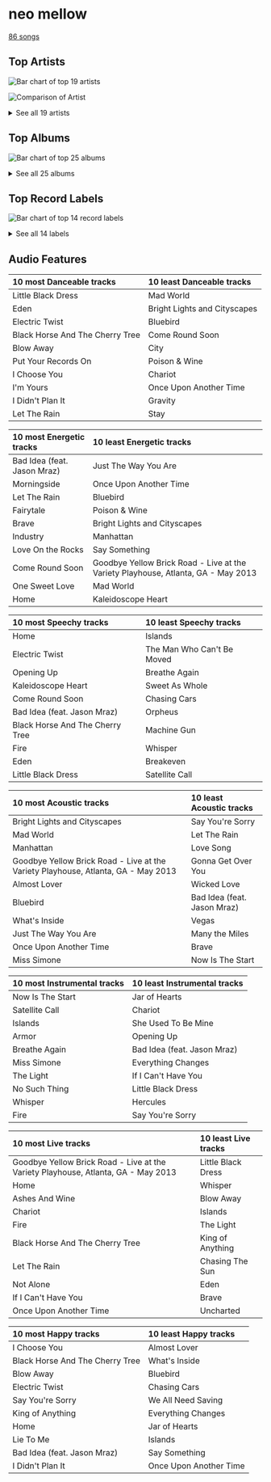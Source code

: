 # neo mellow

[86 songs](neo_mellow_tracks.md)

## Top Artists

![Bar chart of top 19 artists](../images/genres/neo_mellow/artists.png)

![Comparison of Artist](../images/genres/neo_mellow/artists_comparison.png)


<details>
<summary>See all 19 artists</summary>

|   Number of Tracks | Art                                                                                              | Artist                                         | 🔗                                                           |
|-------------------:|:-------------------------------------------------------------------------------------------------|:-----------------------------------------------|:------------------------------------------------------------|
|                 59 | <img src="https://i.scdn.co/image/ab6761610000e5eb0bae7cfd3b32b10154e0b8b3" alt="" width="50" /> | [Sara Bareilles](../artists/sara_bareilles.md) | [🔗](https://open.spotify.com/artist/2Sqr0DXoaYABbjBo9HaMkM) |
|                  7 | <img src="https://i.scdn.co/image/15b7ee7550ed4472700d573803ff90f2967f84d1" alt="" width="50" /> | A Fine Frenzy                                  | [🔗](https://open.spotify.com/artist/5dTYaRzOn4rXGBLH052EeQ) |
|                  3 | <img src="https://i.scdn.co/image/ab6761610000e5eb8457f57bc526c37bd804b924" alt="" width="50" /> | KT Tunstall                                    | [🔗](https://open.spotify.com/artist/5zzrJD2jXrE9dZ1AklRFcL) |
|                  3 | <img src="https://i.scdn.co/image/ab6761610000e5ebce8d5be6690c6964069ab8e0" alt="" width="50" /> | Jason Mraz                                     | [🔗](https://open.spotify.com/artist/4phGZZrJZRo4ElhRtViYdl) |
|                  2 | <img src="https://i.scdn.co/image/ab6761610000e5eba5fc004270bdfc9fee7f55f4" alt="" width="50" /> | Jon McLaughlin                                 | [🔗](https://open.spotify.com/artist/6z29S0IoiBJpSMP8plyCj7) |
|                  2 | <img src="https://i.scdn.co/image/ab6761610000e5eb0bae8ba82eaf7e63af515c9f" alt="" width="50" /> | The Civil Wars                                 | [🔗](https://open.spotify.com/artist/6J7rw7NELJUCThPbAfyLIE) |
|                  2 | <img src="https://i.scdn.co/image/ab6761610000e5ebf01bf904b446e4a043acb867" alt="" width="50" /> | The Script                                     | [🔗](https://open.spotify.com/artist/3AQRLZ9PuTAozP28Skbq8V) |
|                  1 | <img src="https://i.scdn.co/image/ab6761610000e5eb9bbbc124c9f0f75af892d97d" alt="" width="50" /> | Christina Perri                                | [🔗](https://open.spotify.com/artist/7H55rcKCfwqkyDFH9wpKM6) |
|                  1 | <img src="https://i.scdn.co/image/ab6761610000e5eb9bc0756eb16b241111bbc72b" alt="" width="50" /> | Colbie Caillat                                 | [🔗](https://open.spotify.com/artist/6aZyMrc4doVtZyKNilOmwu) |
|                  1 | <img src="https://i.scdn.co/image/ab6761610000e5eb46416642da7b30327821d26e" alt="" width="50" /> | A Great Big World                              | [🔗](https://open.spotify.com/artist/5xKp3UyavIBUsGy3DQdXeF) |
|                  1 | <img src="https://i.scdn.co/image/2d695c3269ba763e82b0a24789bc59d92834b125" alt="" width="50" /> | Gary Jules                                     | [🔗](https://open.spotify.com/artist/5oRnbmgqvvq7fVlgk4vcEa) |
|                  1 | <img src="https://i.scdn.co/image/ab6761610000e5eb1687995a9c0172c195049cb1" alt="" width="50" /> | Gavin DeGraw                                   | [🔗](https://open.spotify.com/artist/5DYAABs8rkY9VhwtENoQCz) |
|                  1 | <img src="https://i.scdn.co/image/ab6761610000e5eb1d8a4653fd6d0725521725bb" alt="" width="50" /> | James Smith                                    | [🔗](https://open.spotify.com/artist/543ccHFPnZfJMD8tRGPtu7) |
|                  1 | <img src="https://i.scdn.co/image/ab6761610000e5ebc78a80d480018ec030aade25" alt="" width="50" /> | Marc Broussard                                 | [🔗](https://open.spotify.com/artist/4cEwEednPwWCdYT7ZhROZe) |
|                  1 | <img src="https://i.scdn.co/image/ab6761610000e5eb02dd5c821135e146eb2bfc85" alt="" width="50" /> | Snow Patrol                                    | [🔗](https://open.spotify.com/artist/3rIZMv9rysU7JkLzEaC5Jp) |
|                  1 | <img src="https://i.scdn.co/image/ab6761610000e5eb5ec0ed4b4cd16649c0ded8a7" alt="" width="50" /> | Brandi Carlile                                 | [🔗](https://open.spotify.com/artist/2sG4zTOLvjKG1PSoOyf5Ej) |
|                  1 | <img src="https://i.scdn.co/image/914ae1ce7fb065cfb0c89794e5e41c6eca758df3" alt="" width="50" /> | Corinne Bailey Rae                             | [🔗](https://open.spotify.com/artist/29WzbAQtDnBJF09es0uddn) |
|                  1 | <img src="https://i.scdn.co/image/ab6761610000e5eb371cba21c6962a457c550b81" alt="" width="50" /> | Christina Aguilera                             | [🔗](https://open.spotify.com/artist/1l7ZsJRRS8wlW3WfJfPfNS) |
|                  1 | <img src="https://i.scdn.co/image/ab6761610000e5eb8f9c3f0a123aecf196868c9c" alt="" width="50" /> | Michael Andrews                                | [🔗](https://open.spotify.com/artist/0RkqytrwoGyXGvDiZwT6i2) |

</details>

## Top Albums

![Bar chart of top 25 albums](../images/genres/neo_mellow/albums.png)


<details>
<summary>See all 25 albums</summary>

|   Number of Tracks | Art                                                                                              | Album                                       | 🔗                                                          |
|-------------------:|:-------------------------------------------------------------------------------------------------|:--------------------------------------------|:-----------------------------------------------------------|
|                 13 | <img src="https://i.scdn.co/image/ab67616d0000b2733fa3caf3da101e3cd28a53a6" alt="" width="50" /> | Kaleidoscope Heart                          | [🔗](https://open.spotify.com/album/627ukPRwYxyBREHxBq0vGJ) |
|                 12 | <img src="https://i.scdn.co/image/ab67616d0000b273022b4010e20659300f42c375" alt="" width="50" /> | The Blessed Unrest                          | [🔗](https://open.spotify.com/album/7lpbyGc4fHsQkBTsfWVBhp) |
|                 12 | <img src="https://i.scdn.co/image/ab67616d0000b2731c3e0a58f3ee28af2922e351" alt="" width="50" /> | Little Voice                                | [🔗](https://open.spotify.com/album/2Z9WUERfMjOgQ6ze9TcGbF) |
|                 10 | <img src="https://i.scdn.co/image/ab67616d0000b2739e7dad80eb4bb664ff9e6fc8" alt="" width="50" /> | Amidst the Chaos (Bonus Version)            | [🔗](https://open.spotify.com/album/5x2sDapUIdq0qk1ezff3gm) |
|                  6 | <img src="https://i.scdn.co/image/ab67616d0000b2737acf0cb659dceb25ddbfd39a" alt="" width="50" /> | What's Inside: Songs from Waitress          | [🔗](https://open.spotify.com/album/1s6codM2ZAB008t9GTyaEk) |
|                  5 | <img src="https://i.scdn.co/image/ab67616d0000b2731cb638deee3de9a9060ca6aa" alt="" width="50" /> | Once Upon Another Time                      | [🔗](https://open.spotify.com/album/1PrqYZJRzGNf8AsSOraxnZ) |
|                  3 | <img src="https://i.scdn.co/image/ab67616d0000b273119ad2ebc0d33edf847ed8c6" alt="" width="50" /> | One Cell In The Sea                         | [🔗](https://open.spotify.com/album/0Ot7MEgreG2R93aN42M9iK) |
|                  3 | <img src="https://i.scdn.co/image/ab67616d0000b273183730e8038fa632b2c227da" alt="" width="50" /> | Eye To The Telescope                        | [🔗](https://open.spotify.com/album/3j70PDKieTWQAwas3bPHRZ) |
|                  3 | <img src="https://i.scdn.co/image/ab67616d0000b273e7b8e0abcd5cdc4c8b5a238c" alt="" width="50" /> | Bomb In A Birdcage                          | [🔗](https://open.spotify.com/album/07IV5RxLvAUeZbcPm4zOzn) |
|                  2 | <img src="https://i.scdn.co/image/ab67616d0000b2730f2e51f7121539e221c51161" alt="" width="50" /> | We Sing. We Dance. We Steal Things.         | [🔗](https://open.spotify.com/album/04G0YylSjvDQZrjOfE5jA5) |
|                  2 | <img src="https://i.scdn.co/image/ab67616d0000b273f33a9f529c12f79b116eb218" alt="" width="50" /> | The Script                                  | [🔗](https://open.spotify.com/album/1r5J0N6Ep181K0i8YuTYgO) |
|                  2 | <img src="https://i.scdn.co/image/ab67616d0000b2737ebde0a5bb07f53a99c15224" alt="" width="50" /> | Barton Hollow                               | [🔗](https://open.spotify.com/album/4uWgDFxGAp7XlVSHuVBv4E) |
|                  1 | <img src="https://i.scdn.co/image/ab67616d0000b27326a2f5224465a369f8abbf88" alt="" width="50" /> | lovestrong.                                 | [🔗](https://open.spotify.com/album/3XNK8vPk3O1rjhDZyOMJ6n) |
|                  1 | <img src="https://i.scdn.co/image/ab67616d0000b2737948eec521c67e76cafe30a0" alt="" width="50" /> | Trading Snakeoil for Wolftickets            | [🔗](https://open.spotify.com/album/1OydCrx4m7fguwcX4stR9z) |
|                  1 | <img src="https://i.scdn.co/image/ab67616d0000b2732cf1dcc65396176307f23524" alt="" width="50" /> | PINES                                       | [🔗](https://open.spotify.com/album/1876e9QcHkJ3Hgo4NqKXBN) |
|                  1 | <img src="https://i.scdn.co/image/ab67616d0000b2735da1093d047cc15eb66d27cf" alt="" width="50" /> | OK Now                                      | [🔗](https://open.spotify.com/album/3fKJJQFV6a61fnKYDDj2LU) |
|                  1 | <img src="https://i.scdn.co/image/ab67616d0000b2739f48d446654c7b8b9b7bc58b" alt="" width="50" /> | Little Love - EP                            | [🔗](https://open.spotify.com/album/2PLM1yTphJeFZg01Xiaumc) |
|                  1 | <img src="https://i.scdn.co/image/ab67616d0000b273554488d0c51967b1654d8ce5" alt="" width="50" /> | Is There Anybody Out There?                 | [🔗](https://open.spotify.com/album/1yOcLa4euMk9sV7rRJ89Dl) |
|                  1 | <img src="https://i.scdn.co/image/ab67616d0000b27327c371084dee1b83e614798d" alt="" width="50" /> | Indiana                                     | [🔗](https://open.spotify.com/album/2UpO4j1Zpptiwk3wbUIWmU) |
|                  1 | <img src="https://i.scdn.co/image/ab67616d0000b2735da2756220da9b6f17924f8f" alt="" width="50" /> | Eyes Open                                   | [🔗](https://open.spotify.com/album/3k7bXPw2u0C0SBKPMsgMS3) |
|                  1 | <img src="https://i.scdn.co/image/ab67616d0000b2731ec9b096319afbcc2dca6879" alt="" width="50" /> | Corinne Bailey Rae                          | [🔗](https://open.spotify.com/album/141Mp3P2VKHQMhtkW1DyQg) |
|                  1 | <img src="https://i.scdn.co/image/ab67616d0000b27309ec47c2a2173e984d8461e9" alt="" width="50" /> | Chariot - Stripped                          | [🔗](https://open.spotify.com/album/0Fm4Qx8IVHEEBYPeRzNUGI) |
|                  1 | <img src="https://i.scdn.co/image/ab67616d0000b2737cdb143bd2e9906d39c5eb04" alt="" width="50" /> | Carencro                                    | [🔗](https://open.spotify.com/album/15dP7BadtY55t9VvFlVrBA) |
|                  1 | <img src="https://i.scdn.co/image/ab67616d0000b27338216a01881aff4e54a0850d" alt="" width="50" /> | Brave Enough: Live at the Variety Playhouse | [🔗](https://open.spotify.com/album/7L4ZgnQqEhCEsV9GnMeXtE) |
|                  1 | <img src="https://i.scdn.co/image/ab67616d0000b273f5aac98410fb9e64e29827d4" alt="" width="50" /> | Bear Creek                                  | [🔗](https://open.spotify.com/album/5b8YTIrc88vdnfRguZqvVE) |

</details>


## Top Record Labels

![Bar chart of top 14 record labels](../images/genres/neo_mellow/labels.png)


<details>
<summary>See all 14 labels</summary>

|   Number of Tracks | Label                                                         |
|-------------------:|:--------------------------------------------------------------|
|                 62 | [Epic](../labels/epic.md)                                     |
|                 10 | [Virgin Records](../labels/virgin_records.md)                 |
|                  3 | [Relentless](../labels/relentless.md)                         |
|                  3 | [Atlantic Records](../labels/atlantic_records.md)             |
|                  2 | [sensibility recordings](../labels/sensibility_recordings.md) |
|                  2 | [Phonogenic](../labels/phonogenic.md)                         |
|                  2 | [Island Def Jam](../labels/island_def_jam.md)                 |
|                  2 | [EMI](../labels/emi.md)                                       |
|                  2 | [ATG](../labels/atg.md)                                       |
|                  1 | [Polydor Records](../labels/polydor_records.md)               |
|                  1 | [J Records](../labels/j_records.md)                           |
|                  1 | [Island Records](../labels/island_records.md)                 |
|                  1 | [Down Up Down Music](../labels/down_up_down_music.md)         |
|                  1 | [Columbia](../labels/columbia.md)                             |

</details>


## Audio Features

| 10 most Danceable tracks        | 10 least Danceable tracks    |
|:--------------------------------|:-----------------------------|
| Little Black Dress              | Mad World                    |
| Eden                            | Bright Lights and Cityscapes |
| Electric Twist                  | Bluebird                     |
| Black Horse And The Cherry Tree | Come Round Soon              |
| Blow Away                       | City                         |
| Put Your Records On             | Poison & Wine                |
| I Choose You                    | Chariot                      |
| I'm Yours                       | Once Upon Another Time       |
| I Didn't Plan It                | Gravity                      |
| Let The Rain                    | Stay                         |

| 10 most Energetic tracks    | 10 least Energetic tracks                                                         |
|:----------------------------|:----------------------------------------------------------------------------------|
| Bad Idea (feat. Jason Mraz) | Just The Way You Are                                                              |
| Morningside                 | Once Upon Another Time                                                            |
| Let The Rain                | Bluebird                                                                          |
| Fairytale                   | Poison & Wine                                                                     |
| Brave                       | Bright Lights and Cityscapes                                                      |
| Industry                    | Manhattan                                                                         |
| Love On the Rocks           | Say Something                                                                     |
| Come Round Soon             | Goodbye Yellow Brick Road - Live at the Variety Playhouse, Atlanta, GA - May 2013 |
| One Sweet Love              | Mad World                                                                         |
| Home                        | Kaleidoscope Heart                                                                |

| 10 most Speechy tracks          | 10 least Speechy tracks    |
|:--------------------------------|:---------------------------|
| Home                            | Islands                    |
| Electric Twist                  | The Man Who Can't Be Moved |
| Opening Up                      | Breathe Again              |
| Kaleidoscope Heart              | Sweet As Whole             |
| Come Round Soon                 | Chasing Cars               |
| Bad Idea (feat. Jason Mraz)     | Orpheus                    |
| Black Horse And The Cherry Tree | Machine Gun                |
| Fire                            | Whisper                    |
| Eden                            | Breakeven                  |
| Little Black Dress              | Satellite Call             |

| 10 most Acoustic tracks                                                           | 10 least Acoustic tracks    |
|:----------------------------------------------------------------------------------|:----------------------------|
| Bright Lights and Cityscapes                                                      | Say You're Sorry            |
| Mad World                                                                         | Let The Rain                |
| Manhattan                                                                         | Love Song                   |
| Goodbye Yellow Brick Road - Live at the Variety Playhouse, Atlanta, GA - May 2013 | Gonna Get Over You          |
| Almost Lover                                                                      | Wicked Love                 |
| Bluebird                                                                          | Bad Idea (feat. Jason Mraz) |
| What's Inside                                                                     | Vegas                       |
| Just The Way You Are                                                              | Many the Miles              |
| Once Upon Another Time                                                            | Brave                       |
| Miss Simone                                                                       | Now Is The Start            |

| 10 most Instrumental tracks   | 10 least Instrumental tracks   |
|:------------------------------|:-------------------------------|
| Now Is The Start              | Jar of Hearts                  |
| Satellite Call                | Chariot                        |
| Islands                       | She Used To Be Mine            |
| Armor                         | Opening Up                     |
| Breathe Again                 | Bad Idea (feat. Jason Mraz)    |
| Miss Simone                   | Everything Changes             |
| The Light                     | If I Can't Have You            |
| No Such Thing                 | Little Black Dress             |
| Whisper                       | Hercules                       |
| Fire                          | Say You're Sorry               |

| 10 most Live tracks                                                               | 10 least Live tracks   |
|:----------------------------------------------------------------------------------|:-----------------------|
| Goodbye Yellow Brick Road - Live at the Variety Playhouse, Atlanta, GA - May 2013 | Little Black Dress     |
| Home                                                                              | Whisper                |
| Ashes And Wine                                                                    | Blow Away              |
| Chariot                                                                           | Islands                |
| Fire                                                                              | The Light              |
| Black Horse And The Cherry Tree                                                   | King of Anything       |
| Let The Rain                                                                      | Chasing The Sun        |
| Not Alone                                                                         | Eden                   |
| If I Can't Have You                                                               | Brave                  |
| Once Upon Another Time                                                            | Uncharted              |

| 10 most Happy tracks            | 10 least Happy tracks   |
|:--------------------------------|:------------------------|
| I Choose You                    | Almost Lover            |
| Black Horse And The Cherry Tree | What's Inside           |
| Blow Away                       | Bluebird                |
| Electric Twist                  | Chasing Cars            |
| Say You're Sorry                | We All Need Saving      |
| King of Anything                | Everything Changes      |
| Home                            | Jar of Hearts           |
| Lie To Me                       | Islands                 |
| Bad Idea (feat. Jason Mraz)     | Say Something           |
| I Didn't Plan It                | Once Upon Another Time  |
